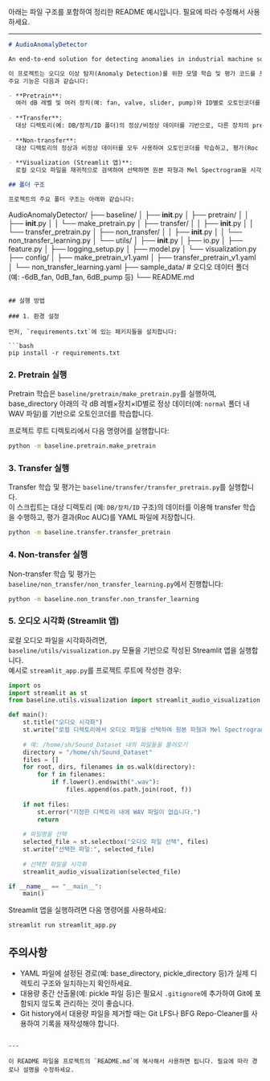 아래는 파일 구조를 포함하여 정리한 README 예시입니다. 필요에 따라 수정해서 사용하세요.

---

```markdown
# AudioAnomalyDetector

An end-to-end solution for detecting anomalies in industrial machine sounds. This project utilizes advanced machine learning methods to analyze acoustic signals, aiming to improve fault detection and maintenance efficiency.

이 프로젝트는 오디오 이상 탐지(Anomaly Detection)를 위한 모델 학습 및 평가 코드를 포함하고 있습니다.  
주요 기능은 다음과 같습니다:

- **Pretrain**:  
  여러 dB 레벨 및 여러 장치(예: fan, valve, slider, pump)와 ID별로 오토인코더를 학습하여 모델 가중치를 저장합니다.
  
- **Transfer**:  
  대상 디렉토리(예: DB/장치/ID 폴더)의 정상/비정상 데이터를 기반으로, 다른 장치의 pretrain 모델을 불러와 transfer 학습 및 평가(Roc AUC 산출)를 수행합니다.
  
- **Non-transfer**:  
  대상 디렉토리의 정상과 비정상 데이터를 모두 사용하여 오토인코더를 학습하고, 평가(Roc AUC 산출)를 수행합니다.
  
- **Visualization (Streamlit 앱)**:  
  로컬 오디오 파일을 재귀적으로 검색하여 선택하면 원본 파형과 Mel Spectrogram을 시각화합니다.

## 폴더 구조

프로젝트의 주요 폴더 구조는 아래와 같습니다:

```
AudioAnomalyDetector/
├── baseline/
│   ├── __init__.py
│   ├── pretrain/
│   │   ├── __init__.py
│   │   └── make_pretrain.py
│   ├── transfer/
│   │   ├── __init__.py
│   │   └── transfer_pretrain.py
│   ├── non_transfer/
│   │   ├── __init__.py
│   │   └── non_transfer_learning.py
│   └── utils/
│       ├── __init__.py
│       ├── io.py
│       ├── feature.py
│       ├── logging_setup.py
│       ├── model.py
│       └── visualization.py
├── config/
│   ├── make_pretrain_v1.yaml
│   ├── transfer_pretrain_v1.yaml
│   └── non_transfer_learning.yaml
├── sample_data/                # 오디오 데이터 폴더 (예: -6dB_fan, 0dB_fan, 6dB_pump 등)
└── README.md
```

## 실행 방법

### 1. 환경 설정

먼저, `requirements.txt`에 있는 패키지들을 설치합니다:

```bash
pip install -r requirements.txt
```

### 2. Pretrain 실행

Pretrain 학습은 `baseline/pretrain/make_pretrain.py`를 실행하여,  
base_directory 아래의 각 dB 레벨×장치×ID별로 정상 데이터(예: `normal` 폴더 내 WAV 파일)를 기반으로 오토인코더를 학습합니다.

프로젝트 루트 디렉토리에서 다음 명령어를 실행합니다:

```bash
python -m baseline.pretrain.make_pretrain
```

### 3. Transfer 실행

Transfer 학습 및 평가는 `baseline/transfer/transfer_pretrain.py`를 실행합니다.  
이 스크립트는 대상 디렉토리 (예: `DB/장치/ID` 구조)의 데이터를 이용해 transfer 학습을 수행하고, 평가 결과(Roc AUC)를 YAML 파일에 저장합니다.

```bash
python -m baseline.transfer.transfer_pretrain
```

### 4. Non-transfer 실행

Non-transfer 학습 및 평가는 `baseline/non_transfer/non_transfer_learning.py`에서 진행합니다:

```bash
python -m baseline.non_transfer.non_transfer_learning
```

### 5. 오디오 시각화 (Streamlit 앱)

로컬 오디오 파일을 시각화하려면,  
`baseline/utils/visualization.py` 모듈을 기반으로 작성된 Streamlit 앱을 실행합니다.  
예시로 `streamlit_app.py`를 프로젝트 루트에 작성한 경우:

```python
import os
import streamlit as st
from baseline.utils.visualization import streamlit_audio_visualization

def main():
    st.title("오디오 시각화")
    st.write("로컬 디렉토리에서 오디오 파일을 선택하여 원본 파형과 Mel Spectrogram을 비교합니다.")
    
    # 예: /home/sh/Sound_Dataset 내의 파일들을 불러오기
    directory = "/home/sh/Sound_Dataset"
    files = []
    for root, dirs, filenames in os.walk(directory):
        for f in filenames:
            if f.lower().endswith(".wav"):
                files.append(os.path.join(root, f))
    
    if not files:
        st.error("지정한 디렉토리 내에 WAV 파일이 없습니다.")
        return
    
    # 파일명을 선택
    selected_file = st.selectbox("오디오 파일 선택", files)
    st.write("선택한 파일:", selected_file)
    
    # 선택한 파일을 시각화
    streamlit_audio_visualization(selected_file)

if __name__ == "__main__":
    main()
```

Streamlit 앱을 실행하려면 다음 명령어를 사용하세요:

```bash
streamlit run streamlit_app.py
```

## 주의사항

- YAML 파일에 설정된 경로(예: base_directory, pickle_directory 등)가 실제 디렉토리 구조와 일치하는지 확인하세요.
- 대용량 중간 산출물(예: pickle 파일 등)은 필요시 `.gitignore`에 추가하여 Git에 포함되지 않도록 관리하는 것이 좋습니다.
- Git history에서 대용량 파일을 제거할 때는 Git LFS나 BFG Repo-Cleaner를 사용하여 기록을 재작성해야 합니다.
```

---

이 README 파일을 프로젝트의 `README.md`에 복사해서 사용하면 됩니다. 필요에 따라 경로나 설명을 수정하세요.